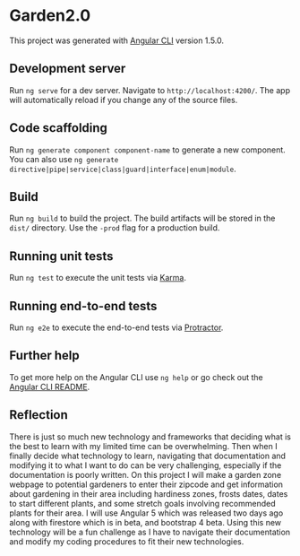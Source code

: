 # Garden2.0

This project was generated with [Angular CLI](https://github.com/angular/angular-cli) version 1.5.0.

## Development server

Run `ng serve` for a dev server. Navigate to `http://localhost:4200/`. The app will automatically reload if you change any of the source files.

## Code scaffolding

Run `ng generate component component-name` to generate a new component. You can also use `ng generate directive|pipe|service|class|guard|interface|enum|module`.

## Build

Run `ng build` to build the project. The build artifacts will be stored in the `dist/` directory. Use the `-prod` flag for a production build.

## Running unit tests

Run `ng test` to execute the unit tests via [Karma](https://karma-runner.github.io).

## Running end-to-end tests

Run `ng e2e` to execute the end-to-end tests via [Protractor](http://www.protractortest.org/).

## Further help

To get more help on the Angular CLI use `ng help` or go check out the [Angular CLI README](https://github.com/angular/angular-cli/blob/master/README.md).

## Reflection

There is just so much new technology and frameworks that deciding what is the best to learn with my limited time can be overwhelming.  Then when I finally decide what technology to learn, navigating that documentation and modifying it to what I want to do can be very challenging, especially if the documentation is poorly written. On this project I will make a garden zone webpage to potential gardeners to enter their zipcode and get information about gardening in their area including hardiness zones, frosts dates, dates to start different plants, and some stretch goals involving recommended plants for their area.  I will use Angular 5 which was released two days ago along with firestore which is in beta, and bootstrap 4 beta.  Using this new technology will be a fun challenge as I have to navigate their documentation and modify my coding procedures to fit their new technologies. 
